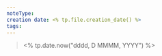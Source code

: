 ```yaml
---
noteType: 
creation date: <% tp.file.creation_date() %>
tags:
---
```

> 
> <% tp.date.now("dddd, D MMMM, YYYY") %>